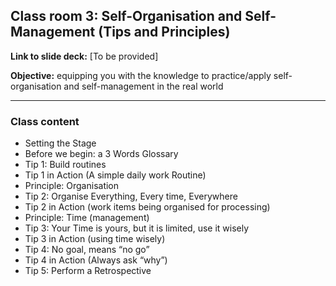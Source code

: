 ## Class room 3: Self-Organisation and Self-Management (Tips and Principles)

**Link to slide deck:** [To be provided]

**Objective:** equipping you with the knowledge to practice/apply self-organisation and self-management in the real world

---
### Class content
- Setting the Stage
- Before we begin: a 3 Words Glossary
- Tip 1: Build routines
- Tip 1 in Action (A simple daily work Routine)
- Principle: Organisation
- Tip 2: Organise Everything, Every time, Everywhere
- Tip 2 in Action (work items being organised for processing)
- Principle: Time (management)
- Tip 3: Your Time is yours, but it is limited, use it wisely
- Tip 3 in Action (using time wisely)
- Tip 4: No goal, means “no go”
- Tip 4 in Action (Always ask “why”)
- Tip 5: Perform a Retrospective
